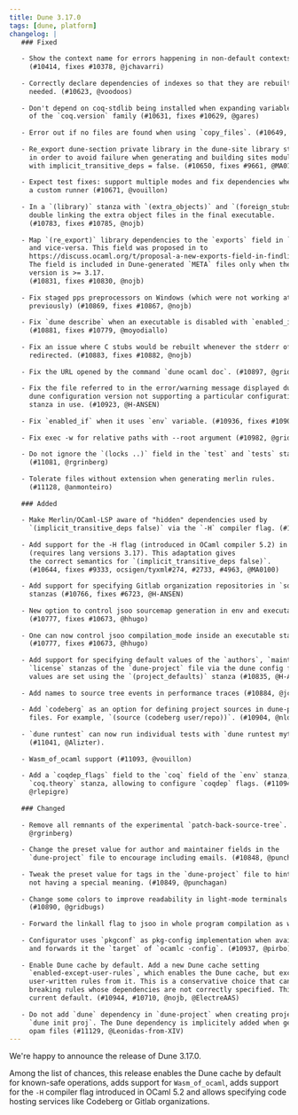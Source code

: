 ```yaml
---
title: Dune 3.17.0
tags: [dune, platform]
changelog: |
   ### Fixed
   
   - Show the context name for errors happening in non-default contexts.
     (#10414, fixes #10378, @jchavarri)
   
   - Correctly declare dependencies of indexes so that they are rebuilt when
     needed. (#10623, @voodoos)
   
   - Don't depend on coq-stdlib being installed when expanding variables
     of the `coq.version` family (#10631, fixes #10629, @gares)
   
   - Error out if no files are found when using `copy_files`. (#10649, @jchavarri)
   
   - Re_export dune-section private library in the dune-site library stanza,
     in order to avoid failure when generating and building sites modules
     with implicit_transitive_deps = false. (#10650, fixes #9661, @MA0100)
   
   - Expect test fixes: support multiple modes and fix dependencies when there is
     a custom runner (#10671, @vouillon)
   
   - In a `(library)` stanza with `(extra_objects)` and `(foreign_stubs)`, avoid
     double linking the extra object files in the final executable.
     (#10783, fixes #10785, @nojb)
   
   - Map `(re_export)` library dependencies to the `exports` field in `META` files,
     and vice-versa. This field was proposed in to
     https://discuss.ocaml.org/t/proposal-a-new-exports-field-in-findlib-meta-files/13947.
     The field is included in Dune-generated `META` files only when the Dune lang
     version is >= 3.17.
     (#10831, fixes #10830, @nojb)
   
   - Fix staged pps preprocessors on Windows (which were not working at all
     previously) (#10869, fixes #10867, @nojb)
   
   - Fix `dune describe` when an executable is disabled with `enabled_if`.
     (#10881, fixes #10779, @moyodiallo)
   
   - Fix an issue where C stubs would be rebuilt whenever the stderr of Dune was
     redirected. (#10883, fixes #10882, @nojb)
   
   - Fix the URL opened by the command `dune ocaml doc`. (#10897, @gridbugs)
   
   - Fix the file referred to in the error/warning message displayed due to the
     dune configuration version not supporting a particular configuration
     stanza in use. (#10923, @H-ANSEN)
   
   - Fix `enabled_if` when it uses `env` variable. (#10936, fixes #10905, @moyodiallo)
   
   - Fix exec -w for relative paths with --root argument (#10982, @gridbugs)
   
   - Do not ignore the `(locks ..)` field in the `test` and `tests` stanza
     (#11081, @rgrinberg)
   
   - Tolerate files without extension when generating merlin rules.
     (#11128, @anmonteiro)
   
   ### Added
   
   - Make Merlin/OCaml-LSP aware of "hidden" dependencies used by
     `(implicit_transitive_deps false)` via the `-H` compiler flag. (#10535, @voodoos)
   
   - Add support for the -H flag (introduced in OCaml compiler 5.2) in dune
     (requires lang versions 3.17). This adaptation gives
     the correct semantics for `(implicit_transitive_deps false)`.
     (#10644, fixes #9333, ocsigen/tyxml#274, #2733, #4963, @MA0100)
   
   - Add support for specifying Gitlab organization repositories in `source`
     stanzas (#10766, fixes #6723, @H-ANSEN)
   
   - New option to control jsoo sourcemap generation in env and executable stanza
     (#10777, fixes #10673, @hhugo)
   
   - One can now control jsoo compilation_mode inside an executable stanza
     (#10777, fixes #10673, @hhugo)
   
   - Add support for specifying default values of the `authors`, `maintainers`, and
     `license` stanzas of the `dune-project` file via the dune config file. Default
     values are set using the `(project_defaults)` stanza (#10835, @H-ANSEN)
   
   - Add names to source tree events in performance traces (#10884, @jchavarri)
   
   - Add `codeberg` as an option for defining project sources in dune-project
     files. For example, `(source (codeberg user/repo))`. (#10904, @nlordell)
   
   - `dune runtest` can now run individual tests with `dune runtest mytest.t`
     (#11041, @Alizter).
   
   - Wasm_of_ocaml support (#11093, @vouillon)
   
   - Add a `coqdep_flags` field to the `coq` field of the `env` stanza, and to the
     `coq.theory` stanza, allowing to configure `coqdep` flags. (#11094,
     @rlepigre)
   
   ### Changed
   
   - Remove all remnants of the experimental `patch-back-source-tree`. (#10771,
     @rgrinberg)
   
   - Change the preset value for author and maintainer fields in the
     `dune-project` file to encourage including emails. (#10848, @punchagan)
   
   - Tweak the preset value for tags in the `dune-project` file to hint at topics
     not having a special meaning. (#10849, @punchagan)
   
   - Change some colors to improve readability in light-mode terminals
     (#10890, @gridbugs)
   
   - Forward the linkall flag to jsoo in whole program compilation as well (#10935, @hhugo)
   
   - Configurator uses `pkgconf` as pkg-config implementation when available
     and forwards it the `target` of `ocamlc -config`. (#10937, @pirbo)
   
   - Enable Dune cache by default. Add a new Dune cache setting
     `enabled-except-user-rules`, which enables the Dune cache, but excludes
     user-written rules from it. This is a conservative choice that can avoid
     breaking rules whose dependencies are not correctly specified. This is the
     current default. (#10944, #10710, @nojb, @ElectreAAS)
   
   - Do not add `dune` dependency in `dune-project` when creating projects with
     `dune init proj`. The Dune dependency is implicitely added when generating
     opam files (#11129, @Leonidas-from-XIV)
---
```


We're happy to announce the release of Dune 3.17.0.

Among the list of chances, this release enables the Dune cache by default for
known-safe operations, adds support for `Wasm_of_ocaml`, adds support for the
`-H` compiler flag introduced in OCaml 5.2 and allows specifying code hosting
services like Codeberg or Gitlab organizations.
